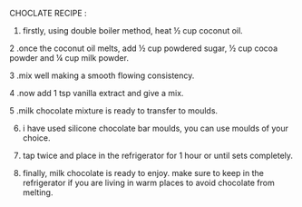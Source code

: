 CHOCLATE RECIPE :

1. firstly, using double boiler method, heat ½ cup coconut oil.

2 .once the coconut oil melts, add ½ cup powdered sugar, ½ cup cocoa powder and ¼ cup milk powder.

3 .mix well making a smooth flowing consistency.

4 .now add 1 tsp vanilla extract and give a mix.

5 .milk chocolate mixture is ready to transfer to moulds.

6. i have used silicone chocolate bar moulds, you can use moulds of your choice.

7. tap twice and place in the refrigerator for 1 hour or until sets completely.

8. finally, milk chocolate is ready to enjoy. make sure to keep in the refrigerator if you are living in warm places to avoid chocolate from melting.